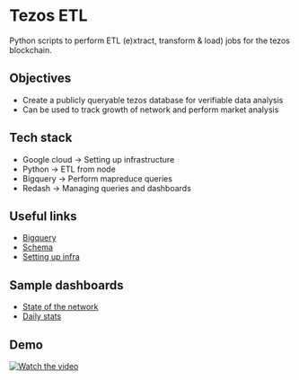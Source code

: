 # Tezos ETL
Python scripts to perform ETL (e)xtract, transform & load) jobs for the tezos blockchain.

## Objectives
* Create a publicly queryable tezos database for verifiable data analysis
* Can be used to track growth of network and perform market analysis

## Tech stack
* Google cloud → Setting up infrastructure
* Python → ETL from node
* Bigquery → Perform mapreduce queries
* Redash → Managing queries and dashboards

## Useful links
* [Bigquery](https://github.com/ankitchiplunkar/tezos-etl/tree/master/infra)
* [Schema](https://github.com/ankitchiplunkar/tezos-etl/tree/master/tezos_etl/schema)
* [Setting up infra](https://github.com/ankitchiplunkar/tezos-etl/tree/master/infra)

## Sample dashboards
* [State of the network](http://35.202.140.213/public/dashboards/43CUKPp4cwZk9Qf0X6ov3B4t6y3sBeHE9AsznNB4?org_slug=default)
* [Daily stats](http://35.202.140.213/public/dashboards/ucnaQ6qLc0cLTiuOhx0ABm7qd6Tcybyht4Js8imb?org_slug=default)

## Demo
[![Watch the video](https://i.imgur.com/54W9ShS.png)](https://drive.google.com/file/d/1ZdQgeyN4BmeC6ZTohC50hyrL3G5oZ1qr/view?usp=sharing)
